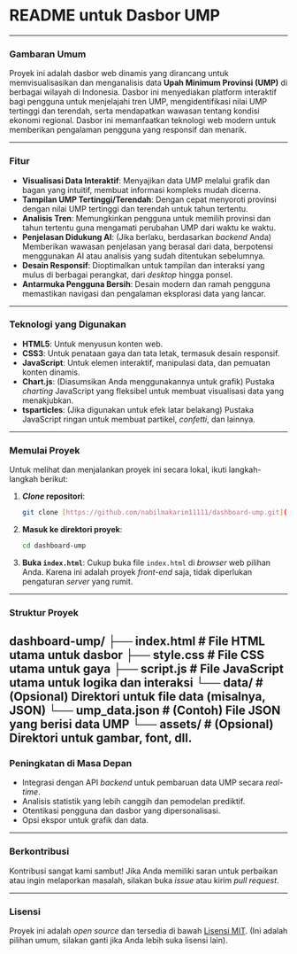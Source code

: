 # README untuk Dasbor UMP

---

### Gambaran Umum

Proyek ini adalah dasbor web dinamis yang dirancang untuk memvisualisasikan dan menganalisis data **Upah Minimum Provinsi (UMP)** di berbagai wilayah di Indonesia. Dasbor ini menyediakan platform interaktif bagi pengguna untuk menjelajahi tren UMP, mengidentifikasi nilai UMP tertinggi dan terendah, serta mendapatkan wawasan tentang kondisi ekonomi regional. Dasbor ini memanfaatkan teknologi web modern untuk memberikan pengalaman pengguna yang responsif dan menarik.

---

### Fitur

* **Visualisasi Data Interaktif**: Menyajikan data UMP melalui grafik dan bagan yang intuitif, membuat informasi kompleks mudah dicerna.
* **Tampilan UMP Tertinggi/Terendah**: Dengan cepat menyoroti provinsi dengan nilai UMP tertinggi dan terendah untuk tahun tertentu.
* **Analisis Tren**: Memungkinkan pengguna untuk memilih provinsi dan tahun tertentu guna mengamati perubahan UMP dari waktu ke waktu.
* **Penjelasan Didukung AI**: (Jika berlaku, berdasarkan _backend_ Anda) Memberikan wawasan penjelasan yang berasal dari data, berpotensi menggunakan AI atau analisis yang sudah ditentukan sebelumnya.
* **Desain Responsif**: Dioptimalkan untuk tampilan dan interaksi yang mulus di berbagai perangkat, dari _desktop_ hingga ponsel.
* **Antarmuka Pengguna Bersih**: Desain modern dan ramah pengguna memastikan navigasi dan pengalaman eksplorasi data yang lancar.

---

### Teknologi yang Digunakan

* **HTML5**: Untuk menyusun konten web.
* **CSS3**: Untuk penataan gaya dan tata letak, termasuk desain responsif.
* **JavaScript**: Untuk elemen interaktif, manipulasi data, dan pemuatan konten dinamis.
* **Chart.js**: (Diasumsikan Anda menggunakannya untuk grafik) Pustaka _charting_ JavaScript yang fleksibel untuk membuat visualisasi data yang menakjubkan.
* **tsparticles**: (Jika digunakan untuk efek latar belakang) Pustaka JavaScript ringan untuk membuat partikel, _confetti_, dan lainnya.

---

### Memulai Proyek

Untuk melihat dan menjalankan proyek ini secara lokal, ikuti langkah-langkah berikut:

1.  **_Clone_ repositori**:
    ```bash
    git clone [https://github.com/nabilmakarim11111/dashboard-ump.git](https://github.com/nabilmakarim11111/dashboard-ump.git)
    ```
2.  **Masuk ke direktori proyek**:
    ```bash
    cd dashboard-ump
    ```
3.  **Buka `index.html`**:
    Cukup buka file `index.html` di _browser_ web pilihan Anda. Karena ini adalah proyek _front-end_ saja, tidak diperlukan pengaturan _server_ yang rumit.

---

### Struktur Proyek
dashboard-ump/
├── index.html        # File HTML utama untuk dasbor
├── style.css         # File CSS utama untuk gaya
├── script.js         # File JavaScript utama untuk logika dan interaksi
└── data/             # (Opsional) Direktori untuk file data (misalnya, JSON)
└── ump_data.json # (Contoh) File JSON yang berisi data UMP
└── assets/           # (Opsional) Direktori untuk gambar, font, dll.
---

### Peningkatan di Masa Depan

* Integrasi dengan API _backend_ untuk pembaruan data UMP secara _real-time_.
* Analisis statistik yang lebih canggih dan pemodelan prediktif.
* Otentikasi pengguna dan dasbor yang dipersonalisasi.
* Opsi ekspor untuk grafik dan data.

---

### Berkontribusi

Kontribusi sangat kami sambut! Jika Anda memiliki saran untuk perbaikan atau ingin melaporkan masalah, silakan buka _issue_ atau kirim _pull request_.

---

### Lisensi

Proyek ini adalah _open source_ dan tersedia di bawah [Lisensi MIT](https://opensource.org/licenses/MIT). (Ini adalah pilihan umum, silakan ganti jika Anda lebih suka lisensi lain).
